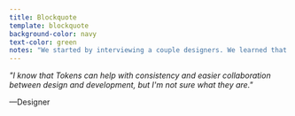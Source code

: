 ```yaml
---
title: Blockquote
template: blockquote
background-color: navy
text-color: green
notes: "We started by interviewing a couple designers. We learned that within Bixal there are both designers that have an understanding of tokens and designers who are just learning about what they can do. We wanted our guide to be able to address both of these types of designers. We heard things like - read quote -"
---
```


*"I know that Tokens can help with consistency and easier collaboration between design and development, but I'm not sure what they are."*

—Designer